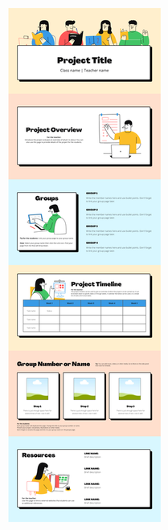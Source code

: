 ![template](https://raw.githubusercontent.com/ShriIraCatalog/resources-two/refs/heads/master/2025/04/20/20250420043328.png)
